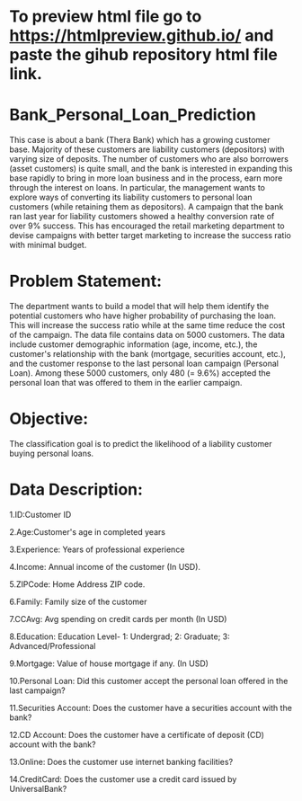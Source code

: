 # To preview html file go to https://htmlpreview.github.io/ and paste the gihub repository html file link.

# Bank_Personal_Loan_Prediction
This case is about a bank (Thera Bank) which has a growing customer base.
Majority of these customers are liability customers (depositors) with varying size of deposits. The number of customers who are also borrowers (asset customers) is quite small, and the bank is interested in expanding this base rapidly to bring in more loan business and in the process, earn more through the interest on loans. In particular, the management wants to explore ways of converting its liability customers to personal loan customers (while retaining them as depositors). A campaign that the bank ran last year for liability customers showed a healthy conversion rate of over 9% success. This has encouraged the retail marketing department to devise campaigns with better target marketing to increase the success ratio with minimal budget.

# Problem Statement:
The department wants to build a model that will help them identify the potential customers who have higher probability of purchasing the loan. This will increase the success ratio while at the same time reduce the cost of the campaign. The data file contains data on 5000 customers. The data include customer demographic information (age, income, etc.), the customer's relationship with the bank (mortgage, securities account, etc.), and the customer response to the last personal loan campaign (Personal Loan). Among these 5000 customers, only 480 (= 9.6%) accepted the personal loan that was offered to them in the earlier campaign.

# Objective:

The classification goal is to predict the likelihood of a liability customer buying personal loans.

# Data Description:
1.ID:Customer ID

2.Age:Customer's age in completed years

3.Experience: Years of professional experience

4.Income: Annual income of the customer (In USD).

5.ZIPCode: Home Address ZIP code.

6.Family: Family size of the customer

7.CCAvg: Avg spending on credit cards per month (In USD)

8.Education: Education Level- 1: Undergrad; 2: Graduate; 3: Advanced/Professional

9.Mortgage: Value of house mortgage if any. (In USD)

10.Personal Loan: Did this customer accept the personal loan offered in the last campaign?

11.Securities Account: Does the customer have a securities account with the bank?

12.CD Account: Does the customer have a certificate of deposit (CD) account with the bank?

13.Online: Does the customer use internet banking facilities?

14.CreditCard: Does the customer use a credit card issued by UniversalBank?
